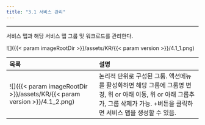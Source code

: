 ```yaml
---
title: "3.1 서비스 관리"
---
```


---
서비스 맵과 해당 서비스 맵 그룹 및 워크로드를 관리한다.

![]({{< param imageRootDir >}}/assets/KR/{{< param version >}}/4.1_1.png)

| **목록** | **설명** |
| :--- | :--- |
| ![]({{< param imageRootDir >}}/assets/KR/{{< param version >}}/4.1_2.png) | 논리적 단위로 구성된 그룹. 액션메뉴를 활성화하면 해당 그룹에 그룹명 변경, 위 or 아래 이동, 위 or 아래 그룹추가, 그룹 삭제가 가능. +버튼을 클릭하면 서비스 맵을 생성할 수 있음. |
